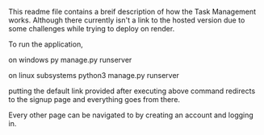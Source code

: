 This readme file contains a breif description of how the Task Management works.
Although there currently isn't a link to the hosted version due to some challenges while trying to deploy on render.

To run the application,

on windows 
py manage.py runserver 

on linux subsystems
python3 manage.py runserver

putting the default link provided after executing above command redirects to the signup page and everything goes from there.

Every other page can be navigated to by creating an account and logging in.
